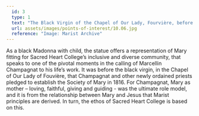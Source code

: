 ```yaml
---
  id: 3
  type: 1
  text: "The Black Virgin of the Chapel of Our Lady, Fourvière, before whom the Society of Mary was formed in July 1816."
  url: assets/images/points-of-interest/10.06.jpg
  reference: "Image: Marist Archive"
---
```

As a black Madonna with child, the statue offers a representation of Mary fitting for Sacred Heart College’s inclusive and diverse community, that speaks to one of the pivotal moments in the calling of Marcellin Champagnat to his life’s work. It was before the black virgin, in the Chapel of Our Lady of Fouvière, that Champagnat and other newly ordained priests pledged to establish the Society of Mary in 1816. For Champagnat, Mary as mother – loving, faithful, giving and guiding - was the ultimate role model, and it is from the relationship between Mary and Jesus that Marist principles are derived. In turn, the ethos of Sacred Heart College is based on this.
        